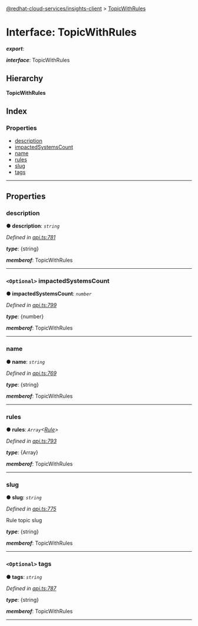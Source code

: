 [@redhat-cloud-services/insights-client](../README.md) > [TopicWithRules](../interfaces/topicwithrules.md)

# Interface: TopicWithRules

*__export__*: 

*__interface__*: TopicWithRules

## Hierarchy

**TopicWithRules**

## Index

### Properties

* [description](topicwithrules.md#description)
* [impactedSystemsCount](topicwithrules.md#impactedsystemscount)
* [name](topicwithrules.md#name)
* [rules](topicwithrules.md#rules)
* [slug](topicwithrules.md#slug)
* [tags](topicwithrules.md#tags)

---

## Properties

<a id="description"></a>

###  description

**● description**: *`string`*

*Defined in [api.ts:781](https://github.com/RedHatInsights/javascript-clients/blob/master/packages/insights/api.ts#L781)*

*__type__*: {string}

*__memberof__*: TopicWithRules

___
<a id="impactedsystemscount"></a>

### `<Optional>` impactedSystemsCount

**● impactedSystemsCount**: *`number`*

*Defined in [api.ts:799](https://github.com/RedHatInsights/javascript-clients/blob/master/packages/insights/api.ts#L799)*

*__type__*: {number}

*__memberof__*: TopicWithRules

___
<a id="name"></a>

###  name

**● name**: *`string`*

*Defined in [api.ts:769](https://github.com/RedHatInsights/javascript-clients/blob/master/packages/insights/api.ts#L769)*

*__type__*: {string}

*__memberof__*: TopicWithRules

___
<a id="rules"></a>

###  rules

**● rules**: *`Array`<[Rule](rule.md)>*

*Defined in [api.ts:793](https://github.com/RedHatInsights/javascript-clients/blob/master/packages/insights/api.ts#L793)*

*__type__*: {Array}

*__memberof__*: TopicWithRules

___
<a id="slug"></a>

###  slug

**● slug**: *`string`*

*Defined in [api.ts:775](https://github.com/RedHatInsights/javascript-clients/blob/master/packages/insights/api.ts#L775)*

Rule topic slug

*__type__*: {string}

*__memberof__*: TopicWithRules

___
<a id="tags"></a>

### `<Optional>` tags

**● tags**: *`string`*

*Defined in [api.ts:787](https://github.com/RedHatInsights/javascript-clients/blob/master/packages/insights/api.ts#L787)*

*__type__*: {string}

*__memberof__*: TopicWithRules

___

